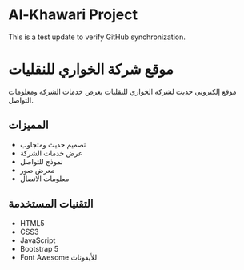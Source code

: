 # Al-Khawari Project
This is a test update to verify GitHub synchronization.

# موقع شركة الخواري للنقليات

موقع إلكتروني حديث لشركة الخواري للنقليات يعرض خدمات الشركة ومعلومات التواصل.

## المميزات
- تصميم حديث ومتجاوب
- عرض خدمات الشركة
- نموذج للتواصل
- معرض صور
- معلومات الاتصال

## التقنيات المستخدمة
- HTML5
- CSS3
- JavaScript
- Bootstrap 5
- Font Awesome للأيقونات
